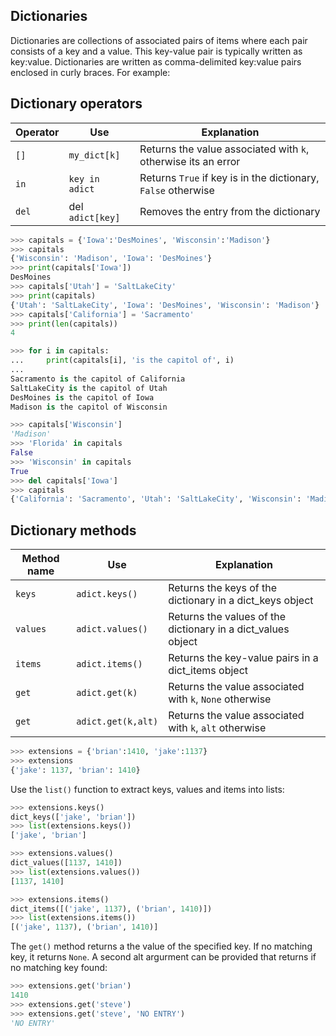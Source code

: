 ## Dictionaries

Dictionaries are collections of associated pairs of items where each pair consists of a key and a value. This key-value pair is typically written as key:value. Dictionaries are written as comma-delimited key:value pairs enclosed in curly braces. For example:

## Dictionary operators

| **Operator** | **Use**          | **Explanation**                                               |  
| ------------ | ---------------- | ------------------------------------------------------------- |  
| `[]`         | `my_dict[k]`     | Returns the value associated with `k`, otherwise its an error |  
| `in`         | `key in adict`   | Returns `True` if key is in the dictionary, `False` otherwise |  
| `del`        | del `adict[key]` | Removes the entry from the dictionary                         |

```python
>>> capitals = {'Iowa':'DesMoines', 'Wisconsin':'Madison'}
>>> capitals
{'Wisconsin': 'Madison', 'Iowa': 'DesMoines'}
>>> print(capitals['Iowa'])
DesMoines
>>> capitals['Utah'] = 'SaltLakeCity'
>>> print(capitals)
{'Utah': 'SaltLakeCity', 'Iowa': 'DesMoines', 'Wisconsin': 'Madison'}
>>> capitals['California'] = 'Sacramento'
>>> print(len(capitals))
4
```

```python
>>> for i in capitals:
...     print(capitals[i], 'is the capitol of', i)
... 
Sacramento is the capitol of California
SaltLakeCity is the capitol of Utah
DesMoines is the capitol of Iowa
Madison is the capitol of Wisconsin
```

```python
>>> capitals['Wisconsin']
'Madison'
>>> 'Florida' in capitals
False
>>> 'Wisconsin' in capitals
True
>>> del capitals['Iowa']
>>> capitals
{'California': 'Sacramento', 'Utah': 'SaltLakeCity', 'Wisconsin': 'Madison'}
```

## Dictionary methods

| **Method name** | **Use**            | **Explanation**                                              |  
| --------------- | ------------------ | ------------------------------------------------------------ |  
| `keys`          | `adict.keys()`     | Returns the keys of the dictionary in a dict_keys object     |  
| `values`        | `adict.values()`   | Returns the values of the dictionary in a dict_values object |  
| `items`         | `adict.items()`    | Returns the key-value pairs in a dict_items object           |  
| `get`           | `adict.get(k)`     | Returns the value associated with `k`, `None` otherwise      |  
| `get`           | `adict.get(k,alt)` | Returns the value associated with `k`, `alt` otherwise       |

```python
>>> extensions = {'brian':1410, 'jake':1137}
>>> extensions
{'jake': 1137, 'brian': 1410}
```

Use the `list()` function to extract keys, values and items into lists:

```python
>>> extensions.keys()
dict_keys(['jake', 'brian'])
>>> list(extensions.keys())
['jake', 'brian']
```

```python
>>> extensions.values()
dict_values([1137, 1410])
>>> list(extensions.values())
[1137, 1410]
```

```python
>>> extensions.items()
dict_items([('jake', 1137), ('brian', 1410)])
>>> list(extensions.items())
[('jake', 1137), ('brian', 1410)]
```

The `get()` method returns a the value of the specified key. If no matching key, it returns `None`. A second alt argurment can be provided that returns if no matching key found:

```python
>>> extensions.get('brian')
1410
>>> extensions.get('steve')
>>> extensions.get('steve', 'NO ENTRY')
'NO ENTRY'
```
